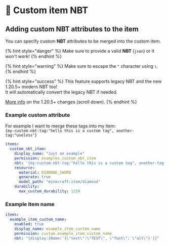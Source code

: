 # 📎 Custom item NBT

## Adding custom NBT attributes to the item

You can specify custom **NBT** attributes to be merged into the custom item.

{% hint style="danger" %}
Make sure to provide a valid **NBT** (`json`) or it won't work!
{% endhint %}

{% hint style="warning" %}
Make sure to escape the `"` character using `\`.
{% endhint %}

{% hint style="success" %}
This feature supports legacy NBT and the new 1.20.5+ modern NBT too!\
It will automatically convert the legacy NBT if needed.

[More info](https://www.minecraft.net/en-us/article/minecraft-java-edition-1-20-5) on the 1.20.5+ changes (scroll down).
{% endhint %}

### Example custom attribute

For example I want to merge these tags into my item:\
`{my-custom-nbt-tag:"hello this is a custom tag", another-tag:"useless"}`

```yaml
items:
  custom_nbt_item:
    display_name: "Just an example"
    permission: examples.custom_nbt_item
    nbt: '{my-custom-nbt-tag:"hello this is a custom tag", another-tag:"useless"}'
    resource:
      material: DIAMOND_SWORD
      generate: true
      model_path: "minecraft:item/diamond"
    durability:
      max_custom_durability: 1324
```

### Example item name

```yml
items:
  example_item_custom_name:
    enabled: true
    display_name: example_item_custom_name
    permission: custom.example_item_custom_name
    nbt: "{display:{Name:'{\"text\":\"TEST\", \"font\": \"alt\"}'}}"
```

<figure><img src="../../.gitbook/assets/nbt_custom_item_name_example.png" alt=""><figcaption></figcaption></figure>
